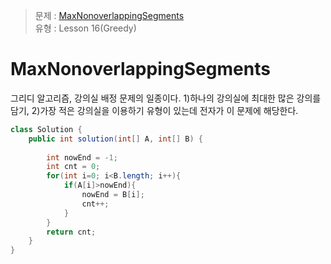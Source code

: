 >  문제 : [MaxNonoverlappingSegments](https://app.codility.com/programmers/lessons/16-greedy_algorithms/max_nonoverlapping_segments/)</br>
유형 : Lesson 16(Greedy) </br>

# MaxNonoverlappingSegments
그리디 알고리즘, 강의실 배정 문제의 일종이다. 1)하나의 강의실에 최대한 많은 강의를 담기, 2)가장 적은 강의실을 이용하기 유형이 있는데 전자가 이 문제에 해당한다.

```java
class Solution {
    public int solution(int[] A, int[] B) {
        
        int nowEnd = -1;
        int cnt = 0;
        for(int i=0; i<B.length; i++){
            if(A[i]>nowEnd){
                nowEnd = B[i];
                cnt++;
            }
        }
        return cnt;
    }
}
```

